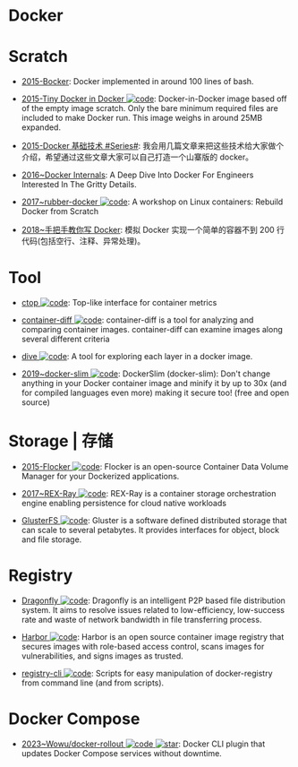 # Docker

# Scratch

- [2015-Bocker](https://github.com/p8952/bocker): Docker implemented in around 100 lines of bash.

- [2015-Tiny Docker in Docker ![code](https://ng-tech.icu/assets/code.svg)](https://github.com/rancher/docker-from-scratch): Docker-in-Docker image based off of the empty image scratch. Only the bare minimum required files are included to make Docker run. This image weighs in around 25MB expanded.

- [2015-Docker 基础技术 #Series#](https://coolshell.cn/articles/17010.html): 我会用几篇文章来把这些技术给大家做个介绍，希望通过这些文章大家可以自己打造一个山寨版的 docker。

- [2016~Docker Internals](http://docker-saigon.github.io/post/Docker-Internals/): A Deep Dive Into Docker For Engineers Interested In The Gritty Details.

- [2017~rubber-docker ![code](https://ng-tech.icu/assets/code.svg)](https://github.com/Fewbytes/rubber-docker): A workshop on Linux containers: Rebuild Docker from Scratch

- [2018~手把手教你写 Docker](https://parg.co/UvM): 模拟 Docker 实现一个简单的容器不到 200 行代码(包括空行、注释、异常处理)。

# Tool

- [ctop ![code](https://ng-tech.icu/assets/code.svg)](https://github.com/bcicen/ctop): Top-like interface for container metrics

- [container-diff ![code](https://ng-tech.icu/assets/code.svg)](https://github.com/GoogleCloudPlatform/container-diff): container-diff is a tool for analyzing and comparing container images. container-diff can examine images along several different criteria

- [dive ![code](https://ng-tech.icu/assets/code.svg)](https://github.com/wagoodman/dive): A tool for exploring each layer in a docker image.

- [2019~docker-slim ![code](https://ng-tech.icu/assets/code.svg)](https://github.com/docker-slim/docker-slim): DockerSlim (docker-slim): Don't change anything in your Docker container image and minify it by up to 30x (and for compiled languages even more) making it secure too! (free and open source)

# Storage | 存储

- [2015-Flocker ![code](https://ng-tech.icu/assets/code.svg)](https://github.com/ClusterHQ/flocker): Flocker is an open-source Container Data Volume Manager for your Dockerized applications.

- [2017~REX-Ray ![code](https://ng-tech.icu/assets/code.svg)](https://github.com/thecodeteam/rexray): REX-Ray is a container storage orchestration engine enabling persistence for cloud native workloads

- [GlusterFS ![code](https://ng-tech.icu/assets/code.svg)](https://github.com/gluster/glusterfs): Gluster is a software defined distributed storage that can scale to several petabytes. It provides interfaces for object, block and file storage.

# Registry

- [Dragonfly ![code](https://ng-tech.icu/assets/code.svg)](https://github.com/alibaba/Dragonfly): Dragonfly is an intelligent P2P based file distribution system. It aims to resolve issues related to low-efficiency, low-success rate and waste of network bandwidth in file transferring process.

- [Harbor ![code](https://ng-tech.icu/assets/code.svg)](https://goharbor.io/): Harbor is an open source container image registry that secures images with role-based access control, scans images for vulnerabilities, and signs images as trusted.

- [registry-cli ![code](https://ng-tech.icu/assets/code.svg)](https://github.com/andrey-pohilko/registry-cli): Scripts for easy manipulation of docker-registry from command line (and from scripts).

# Docker Compose

- [2023~Wowu/docker-rollout ![code](https://ng-tech.icu/assets/code.svg) ![star](https://img.shields.io/github/stars/Wowu/docker-rollout)](https://github.com/Wowu/docker-rollout): Docker CLI plugin that updates Docker Compose services without downtime.
